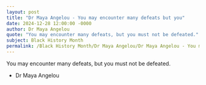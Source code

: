```yaml
---
layout: post
title: "Dr Maya Angelou - You may encounter many defeats but you"
date: 2024-12-28 12:00:00 -0000
author: Dr Maya Angelou
quote: "You may encounter many defeats, but you must not be defeated."
subject: Black History Month
permalink: /Black History Month/Dr Maya Angelou/Dr Maya Angelou - You may encounter many defeats but you
---
```


You may encounter many defeats, but you must not be defeated.

- Dr Maya Angelou
